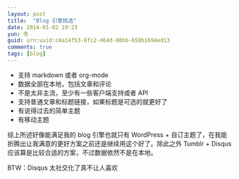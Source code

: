 ```yaml
---
layout: post
title:  "Blog 引擎挑选"
date: 2014-01-02 19:23
yun: 冬
guid: urn:uuid:c4a14f53-6fc2-464d-80bb-658b1694ed13
comments: true
tags: [blog]
---
```


* 支持 markdown 或者 org-mode
* 数据全部在本地，包括文章和评论
* 不是太非主流，至少有一些客户端支持或者 API
* 支持普通文章和标题链接，如果标题是可选的就更好了
* 有说得过去的简单主题
* 有移动主题

综上所述好像能满足我的 blog 引擎也就只有 WordPress + 自订主题了，在我能折腾出让我满意的更好方案之前还是继续用这个好了。除此之外 Tumblr + Disqus 应该算是比较合适的方案，不过数据依然不是在本地。

BTW：Disqus 太社交化了真不让人喜欢
